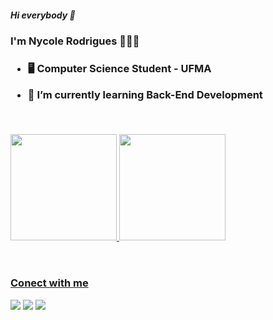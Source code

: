##### Hi everybody 👋
<h3> I'm Nycole Rodrigues 👩🏾‍💻 <h3>

- 🖥️ Computer Science Student - UFMA
- 🌱 I’m currently learning Back-End Development


  <br>

<div>
  <a href="https://github.com/nycolerodrigues">
  <img height="170em" src="https://github-readme-stats.vercel.app/api?username=nycolerodrigues&show_icons=true&theme=radical">
  <img height="170em" src="https://github-readme-stats.vercel.app/api/top-langs/?username=nycolerodrigues&show_icons=true&theme=radical&layout=compact">
</div>

<br>

##
**Conect with me**
 <div>
   <a href="https://www.instagram.com/nycolemcr" target="_blank"><img src="https://img.shields.io/badge/Instagram-E4405F?style=for-the-badge&logo=instagram&logoColor=white" target"_blank"></a>
   <a href="mailto:nycolec.rodrigues@gmail.com" target="_blank"><img src="https://img.shields.io/badge/Gmail-D14836?style=for-the-badge&logo=gmail&logoColor=white" target"_blank"></a>
   <a href="https://www.linkedin.com/in/nycole-costa-b05952223" target="_blank"><img src="https://img.shields.io/badge/LinkedIn-0077B5?style=for-the-badge&logo=linkedin&logoColor=white" target="_blank"></a>
 </div>
